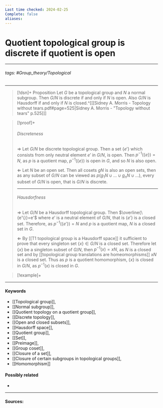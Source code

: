 ```yaml
---
Last time checked: 2024-02-25
Complete: false
aliases:
---
```

# Quotient topological group is discrete if quotient is open
***
###### tags: #Group_theory/Topological 
***
>[!dsn]+ Proposition
>Let $G$ be a topological group and $N$ a normal subgroup. Then $G/N$ is discrete if and only if $N$ is open. Also $G/N$ is Hausdorff if and only if $N$ is closed.^[[[Sidney A. Morris - Topology without tears.pdf#page=525|Sidney A. Morris - "Topology without tears" p.525]]]

>[!proof]+
>###### Discreteness
>$\Rightarrow$
>Let $G/N$ be discrete topological group. Then a set $\{e'\}$ which consists from only neutral element $e'$ in $G/N$, is open. Then $p^{-1}(\{e\})=N$, as $p$ is a quotient map, $p^{-1}(\{e\})$ is open in $G$, and so $N$ is also open.
>
>$\Leftarrow$
>Let $N$ be an open set. Then all cosets $gN$ is also an open sets, then as any subset of $G/N$ can be viewed as $p(g_{1}N\cup\dots\cup g_{n}N\cup\dots)$, every subset of $G/N$ is open, that is $G/N$ is discrete.
>***
>###### Hausdorfness
>$\Rightarrow$
>Let $G/N$ be a Hausdorff topological group. Then $\overline{\{e'\}}=e'$ where $e'$ is a neutral element of $G/N$, that is $\{e'\}$ is a closed set. Therefore, as $p^{-1}(\{e'\})=N$ and $p$ is a quotient map, $N$ is a closed set in $G$.
>
>$\Leftarrow$
>By [[T1 topological group is a Hausdorff space]] it sufficient to prove that every singleton set $\{x\}\in G/N$ is a closed set. Therefore let $\{x\}$ be a singleton subset of $G/N$, then $p^{-1}(x)=xN$, as $N$ is a closed set and by [[topological group translations are homeomorphisms]] $xN$ is a closed set. Thus as $p$ is a quotient homomorphism, $\{x\}$ is closed in $G/N$, as $p^{-1}(x)$ is closed in $G$.

>[!example]+ 
>
***
#### Keywords
- [[Topological group]],
- [[Normal subgroup]],
- [[Quotient topology on a quotient group]],
- [[Discrete topology]],
- [[Open and closed subsets]],
- [[Hausdorff space]],
- [[Quotient group]],
- [[Set]],
- [[Preimage]],
- [[Group coset]],
- [[Closure of a set]],
- [[Closure of certain subgroups in topological groups]],
- [[Homomorphism]]
#### Possibly related
- 
***
#### Sources: